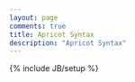 ```yaml
---
layout: page
comments: true
title: Apricot Syntax
description: "Apricot Syntax"
---
```

<script type="text/javascript" src="https://c328740.ssl.cf1.rackcdn.com/mathjax/2.0-latest/MathJax.js?config=TeX-AMS-MML_HTMLorMML">
</script>
{% include JB/setup %}